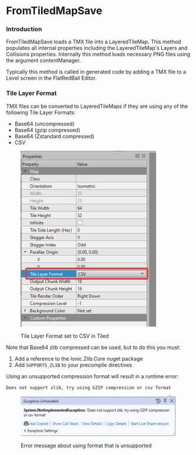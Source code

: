 # FromTiledMapSave

### Introduction

FromTiledMapSave loads a TMX file into a LayeredTileMap. This method populates all internal properties including the LayeredTileMap's Layers and Collisions properties. Internally this method loads necessary PNG files using the argument contentManager.

Typically this method is called in generated code by adding a TMX file to a Level screen in the FlatRedBall Editor.

### Tile Layer Format

TMX files can be converted to LayeredTileMaps if they are using any of the following Tile Layer Formats:

* Base64 (uncompressed)
* Base64 (gzip compressed)
* Base64 (Zstandard compressed)
* CSV

<figure><img src="../../.gitbook/assets/image (1) (1) (1) (1) (1) (1).png" alt=""><figcaption><p>Tile Layer Format set to CSV in Tiled</p></figcaption></figure>

Note that Base64 zlib compressed can be used, but to do this you must:

1. Add a reference to the Ionic.Zlib.Core nuget package
2. Add `SUPPORTS_ZLIB` to your precompile directives&#x20;

Using an unsupported compression format will result in a runtime error:

```
Does not support zlib, try using GZIP compression or csv format
```

<figure><img src="../../.gitbook/assets/image (2) (1) (1).png" alt=""><figcaption><p>Error message about using format that is unsupported</p></figcaption></figure>
